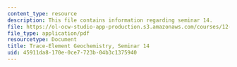 ```yaml
---
content_type: resource
description: This file contains information regarding seminar 14.
file: https://ol-ocw-studio-app-production.s3.amazonaws.com/courses/12-479-trace-element-geochemistry-spring-2013/45911da8170e0ce7723b04b3c1375940_MIT12_479S13_Seminar14.pdf
file_type: application/pdf
resourcetype: Document
title: Trace-Element Geochemistry, Seminar 14
uid: 45911da8-170e-0ce7-723b-04b3c1375940
---
```

